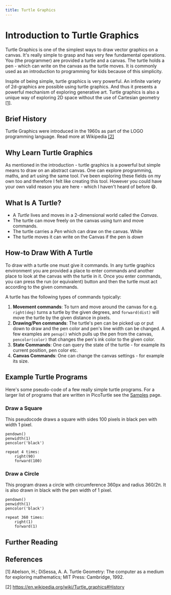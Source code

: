 ```yaml
---
title: Turtle Graphics
---
```


# Introduction to Turtle Graphics

Turtle Graphics is one of the simplest ways to draw vector graphics on a canvas. 
It's really simple to grasp and has very few fundamental operations. 
You (the programmer) are provided a turtle and a canvas. The turtle
holds a pen - which can write on the canvas as the turtle moves.
It is commonly used as an introduction to programming for kids because of this
simplicity. 

Inspite of being simple, turtle graphics is very powerful. An infinite variety
of 2d-graphics are possible using turtle graphics. And thus it presents a
powerful mechanism of exploring generative art. Turtle graphics is also a
unique way of exploring 2D space without the use of Cartesian geometry [[1]](#1).

## Brief History

Turtle Graphics were introduced in the 1960s as part of the LOGO programming
language. Read more at Wikipedia [[2]](#2)

## Why Learn Turtle Graphics

As mentioned in the introduction - turtle graphics is a powerful but simple
means to draw on an abstract canvas. One can explore programming, maths, and
art using the same tool. I've been exploring these fields on my own too and
therefore I felt like creating this tool. However you could have your own
valid reason you are here - which I haven't heard of before :smile:.

## What Is A Turtle?

* A _Turtle_ lives and moves in a 2-dimensional world called the _Canvas_.
* The turtle can move freely on the canvas using turn and move commands. 
* The turtle carries a _Pen_ which can draw on the canvas. While
* The turtle moves it can write on the Canvas if the pen is _down_

## How-to Draw With A Turtle

To draw with a turtle one must give it commands. In any turtle graphics
environment you are provided a place to enter commands and another place to
look at the canvas with the turtle in it. Once you enter commands, you can
press the run (or equivalent) button and then the turtle must act according
to the given commands.

A turtle has the following types of commands typically:
1. **Movement commands**: To turn and move around the canvas for e.g. 
   `right(deg)` turns a turtle by the given degrees, and `forward(dist)`
   will move the turtle by the given distance in pixels.
2. **Drawing/Pen commands**: The turtle's pen can be picked up or put down to
   draw and the pen color and pen's line width can be changed. A few examples
   are `penup()` which pulls up the pen from the canvas, `pencolor(color)`
   that changes the pen's ink color to the given color.
3. **State Commands**: One can query the state of the turtle - for example its
   current position, pen color etc.
4. **Canvas Commands**: One can change the canvas settings - for example its
   size.

## Example Turtle Programs

Here's some pseudo-code of a few really simple turtle programs. For a larger
list of programs that are written in PicoTurtle see the 
[Samples](/Samples) page.

### Draw a Square

This pseudocode draws a square with sides 100 pixels in black pen with width 1
pixel.

```
pendown()
penwidth(1)
pencolor('black')

repeat 4 times:
    right(90)
    forward(100)

```

### Draw a Circle

This program draws a circle with circumference 360px and radius 360/2π. It is
also drawn in black with the pen width of 1 pixel.

```
pendown()
penwidth(1)
pencolor('black')

repeat 360 times:
    right(1)
    forward(1)
```
## Further Reading

## References

<a id="1">[1]</a> 
Abelson, H.; DiSessa, A. A. 
Turtle Geometry: The computer as a medium for exploring mathematics; 
MIT Press: Cambridge, 1992. 

<a id="2">[2]</a>
https://en.wikipedia.org/wiki/Turtle_graphics#History